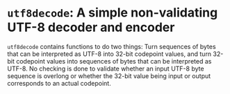 `utf8decode`: A simple non-validating UTF-8 decoder and encoder
===============================================================

`utf8decode` contains functions to do two things: Turn sequences of bytes that can be interpreted as UTF-8 into 32-bit codepoint values, and turn 32-bit codepoint values into sequences of bytes that can be interpreted as UTF-8. No checking is done to validate whether an input UTF-8 byte sequence is overlong or whether the 32-bit value being input or output corresponds to an actual codepoint.
